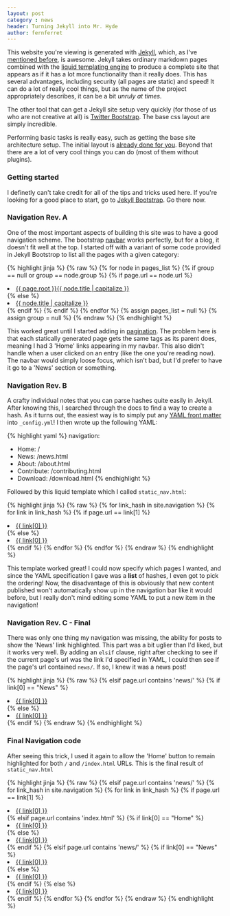 ```yaml
---
layout: post
category : news
header: Turning Jekyll into Mr. Hyde
author: fernferret
---
```


This website you're viewing is generated with [Jekyll](https://github.com/mojombo/jekyll), which, as I've [mentioned before](/news/multiverse-blog.html), is awesome. Jekyll takes ordinary markdown pages combined with the [liquid templating engine](https://github.com/shopify/liquid/wiki/liquid-for-designers) to produce a complete site that appears as if it has a lot more functionality than it really does. This has several advantages, including security (all pages are static) and speed! It can do a lot of really cool things, but as the name of the project appropriately describes, it can be a bit _unruly at times_.

The other tool that can get a Jekyll site setup very quickly (for those of us who are not creative at all) is [Twitter Bootstrap](http://twitter.github.com/bootstrap/). The base css layout are simply incredible.

Performing basic tasks is really easy, such as getting the base site architecture setup. The initial layout is [already done for you](https://github.com/mojombo/jekyll/wiki/Usage). Beyond that there are a lot of very cool things you can do (most of them without plugins).

### Getting started
I definetly can't take credit for all of the tips and tricks used here. If you're looking for a good place to start, go to [Jekyll Bootstrap](http://jekyllbootstrap.com/). Go there now.

### Navigation Rev. A
One of the most important aspects of building this site was to have a good navigation scheme. The bootstrap [navbar](http://twitter.github.com/bootstrap/components.html#navbar) works perfectly, but for a blog, it doesn't fit well at the top. I started off with a variant of some code provided in Jekyll Bootstrop to list all the pages with a given category:

{% highlight jinja %}
{% raw %}
{% for node in pages_list %}
  {% if group == null or group == node.group %}
  	{% if page.url == node.url %}
  	<li class="active"><a href="{{ node.url }}">{{ page.root }}{{ node.title | capitalize }}</a></li>
  	{% else %}
  	<li><a href="{{ node.url }}">{{ node.title | capitalize }}</a></li>
  	{% endif %}
  {% endif %}
{% endfor %}
{% assign pages_list = null %}
{% assign group = null %}
{% endraw %}
{% endhighlight %}

This worked great until I started adding in [pagination](). The problem here is that each statically generated page gets the same tags as its parent does, meaning I had 3 'Home' links appearing in my navbar. This also didn't handle when a user clicked on an entry (like the one you're reading now). The navbar would simply loose focus, which isn't bad, but I'd prefer to have it go to a 'News' section or something.

### Navigation Rev. B

A crafty individual notes that you can parse hashes quite easily in Jekyll. After knowing this, I searched through the docs to find a way to create a hash. As it turns out, the easiest way is to simply put any [YAML front matter](https://github.com/mojombo/jekyll/wiki/yaml-front-matter) into `_config.yml`! I then wrote up the following YAML:

{% highlight yaml %}
navigation:
  - Home: /
  - News: /news.html
  - About: /about.html
  - Contribute: /contributing.html
  - Download: /download.html
{% endhighlight %}

Followed by this liquid template which I called `static_nav.html`:

{% highlight jinja %}
{% raw %}
{% for link_hash in site.navigation %}
  {% for link in link_hash %}
    {% if page.url == link[1] %}
  	<li class="active"><a href="{{ link[1] }}">{{ link[0] }}</a></li>
  	{% else %}
  	<li><a href="{{ link[1] }}">{{ link[0] }}</a></li>
  	{% endif %}
  {% endfor %}
{% endfor %}
{% endraw %}
{% endhighlight %}

This template worked great! I could now specify which pages I wanted, and since the YAML specification I gave was a **list** of hashes, I even got to pick the ordering! Now, the disadvantage of this is obviously that new content published won't automatically show up in the navigation bar like it would before, but I really don't mind editing some YAML to put a new item in the navigation!

### Navigation Rev. C - Final
There was only one thing my navigation was missing, the ability for posts to show the 'News' link highlighted. This part was a bit uglier than I'd liked, but it works very well. By adding an `elsif` clause, right after checking to see if the current page's url was the link I'd specified in YAML, I could then see if the page's url contained `news/`. If so, I knew it was a news post!

{% highlight jinja %}
{% raw %}
{% elsif page.url contains 'news/' %}
	{% if link[0] == "News" %}
	  <li class="active"><a href="{{ link[1] }}">{{ link[0] }}</a></li>
	{% else %}
	  <li><a href="{{ link[1] }}">{{ link[0] }}</a></li>
	{% endif %}
{% endraw %}
{% endhighlight %}

### Final Navigation code
After seeing this trick, I used it again to allow the 'Home' button to remain highlighted for both `/` and `/index.html` URLs. This is the final result of `static_nav.html`

{% highlight jinja %}
{% raw %}
{% elsif page.url contains 'news/' %}
{% for link_hash in site.navigation %}
  {% for link in link_hash %}
    {% if page.url == link[1] %}
  	<li class="active"><a href="{{ link[1] }}">{{ link[0] }}</a></li>
  	{% elsif page.url contains 'index.html' %}
    	{% if link[0] == "Home" %}
    	  <li class="active"><a href="{{ link[1] }}">{{ link[0] }}</a></li>
    	{% else %}
    	  <li><a href="{{ link[1] }}">{{ link[0] }}</a></li>
    	{% endif %}
  	{% elsif page.url contains 'news/' %}
    	{% if link[0] == "News" %}
    	  <li class="active"><a href="{{ link[1] }}">{{ link[0] }}</a></li>
    	{% else %}
    	  <li><a href="{{ link[1] }}">{{ link[0] }}</a></li>
    	{% endif %}
  	{% else %}
  	<li><a href="{{ link[1] }}">{{ link[0] }}</a></li>
  	{% endif %}
  {% endfor %}
{% endfor %}
{% endraw %}
{% endhighlight %}